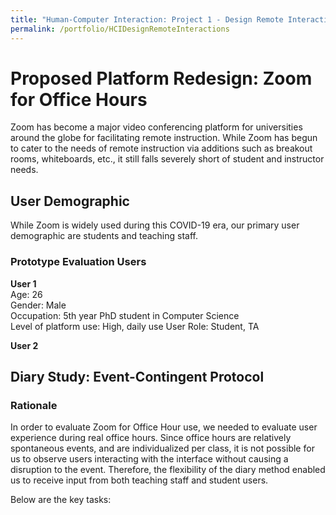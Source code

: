 ```yaml
---
title: "Human-Computer Interaction: Project 1 - Design Remote Interactions"
permalink: /portfolio/HCIDesignRemoteInteractions
---
```


# Proposed Platform Redesign: Zoom for Office Hours

Zoom has become a major video conferencing platform for universities around the globe for facilitating remote instruction. While Zoom has begun to cater to the needs of remote instruction via additions such as breakout rooms, whiteboards, etc., it still falls severely short of student and instructor needs.

## User Demographic

While Zoom is widely used during this COVID-19 era, our primary user demographic are students and teaching staff. 

### Prototype Evaluation Users

**User 1**           
Age: 26     
Gender: Male       
Occupation: 5th year PhD student in Computer Science                   
Level of platform use: High, daily use 
User Role: Student, TA 

**User 2**           

## Diary Study: Event-Contingent Protocol

### Rationale

In order to evaluate Zoom for Office Hour use, we needed to evaluate user experience during real office hours. Since office hours are relatively spontaneous events, and are individualized per class, it is not possible for us to observe users interacting with the interface without causing a disruption to the event. Therefore, the flexibility of the diary method enabled us to receive input from both teaching staff and student users.                    

Below are the key tasks: 

